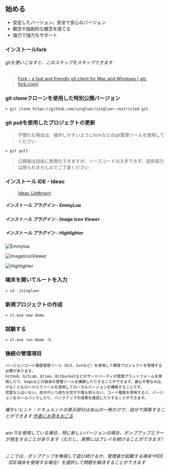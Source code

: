 ## 始める

* 安定したバージョン、安全で安心なバージョン
* 観念や独創的な概念を捨てる
* 強力で強力なサポート

### インストールfork

###### gitを使いこなすと、このステップをスキップできます

> <a target="_blank" href="https://www.git-fork.com">Fork - a fast and friendly git client for Mac and Windows (
> git-fork.com)</a>
>

### git cloneクローンを使用した特別公開バージョン

```text
> git clone https://github.com/singluar/singluar-restricted.git
```

### git pullを使用したプロジェクトの更新

> 不慣れな場合は、操作しやすいようにforkなどのgit管理ツールを使用してください

```text
> git pull
```

> 公開版は自由に商用化できますが、ソースコードは入手できず、技術協力は得られませんのでご了承ください

### インストール IDE - Ideac

> <a target="_blank" href="https://www.jetbrains.com/idea/download/#section=windows">Ideac (Jetbrain)</a>

##### インストール プラグイン - EmmyLua

##### インストール プラグイン - Image Icon Viewer

##### インストール プラグイン - Highlighter

![Emmylua](/assets/emmylua.png)

![ImageIconViewer](/assets/imageIconViewer.png)

![Highlighter](/assets/colorHighlighter.png)

### 端末を開いてルートを入力

```
> cd ./singluar
```

### 新規プロジェクトの作成

```
> sl.exe new demo
```

### 試験する

```
> sl.exe run demo -h
```

### 後続の管理項目

```text
バージョンコード履歴管理ツール（Git、Svnなど）を使用して開発プロジェクトを管理する必要があります。
GitHub、GitLab、Gtiee、Bitbucketなどのサードパーティの管理プラットフォームを使用したり、Gogsなどの独自の管理ツールを構築したりすることができます。最も不便なのは、少なくともローカルでツールを使用してローカルバージョンを構築することです。
完璧な人はいない。自分がいつ過ちを犯すか誰も知らない。コード履歴を使用すると、バージョンをロールバックしたり、バックアップの成果を確認したりすることができます。
```

###### 暖かいヒント：ドキュメントの表示部分は氷山の一角だけで、自分で探索することができます <a target="_blank" href="https://afdian.net/a/hunzsig">作者にお茶をおごる</a>

###### win 11を使用している場合、特に新しいバージョンの場合、ポップアップエラーが発生することがあります（ただし、実際にはプレイを続けることができます）

###### ここでは、ポップアップを無視して遊び続けるか、管理者が起動する端末やIDE（IDE端末を使用する場合）を選択して問題を解決することができます

